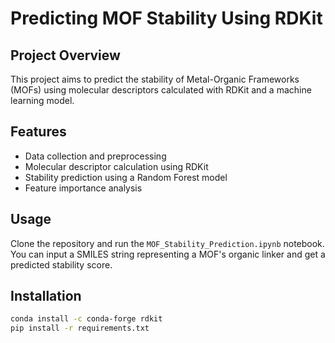 # Predicting MOF Stability Using RDKit

## Project Overview
This project aims to predict the stability of Metal-Organic Frameworks (MOFs) using molecular descriptors calculated with RDKit and a machine learning model.

## Features
- Data collection and preprocessing
- Molecular descriptor calculation using RDKit
- Stability prediction using a Random Forest model
- Feature importance analysis

## Usage
Clone the repository and run the `MOF_Stability_Prediction.ipynb` notebook. You can input a SMILES string representing a MOF's organic linker and get a predicted stability score.

## Installation
```bash
conda install -c conda-forge rdkit
pip install -r requirements.txt

